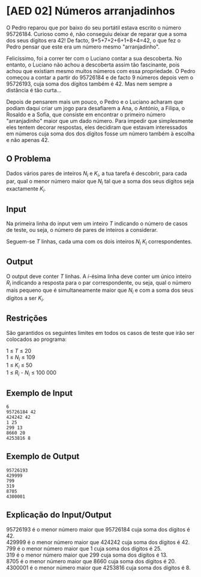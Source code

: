 # [AED 02] Números arranjadinhos

O Pedro reparou que por baixo do seu portátil estava escrito o número 95726184. Curioso como é, não conseguiu deixar de reparar que a soma dos seus dígitos era 42! De facto, 9+5+7+2+6+1+8+4=42, o que fez o Pedro pensar que este era um número mesmo "arranjadinho".

Felicíssimo, foi a correr ter com o Luciano contar a sua descoberta. No entanto, o Luciano não achou a descoberta assim tão fascinante, pois achou que existiam mesmo muitos números com essa propriedade. O Pedro começou a contar a partir do 95726184 e de facto 9 números depois vem o 95726193, cuja soma dos dígitos também é 42. Mas nem sempre a distância é tão curta...

Depois de pensarem mais um pouco, o Pedro e o Luciano acharam que podiam daqui criar um jogo para desafiarem a Ana, o António, a Filipa, o Rosaldo e a Sofia, que consiste em encontrar o primeiro número "arranjadinho" maior que um dado número. Para impedir que simplesmente eles tentem decorar respostas, eles decidiram que estavam interessados em números cuja soma dos dos dígitos fosse um número também à escolha e não apenas 42.

## O Problema

Dados vários pares de inteiros $N_i$ e $K_i$, a tua tarefa é descobrir, para cada par, qual o menor número maior que $N_i$ tal que a soma dos seus dígitos seja exactamente $K_i$.

## Input

Na primeira linha do input vem um inteiro $T$ indicando o número de casos de teste, ou seja, o número de pares de inteiros a considerar.

Seguem-se $T$ linhas, cada uma com os dois inteiros $N_i$ $K_i$ correspondentes.

## Output

O output deve conter $T$ linhas. A $i$-ésima linha deve conter um único inteiro $R_i$ indicando a resposta para o par correspondente, ou seja, qual o número mais pequeno que é simultaneamente maior que $N_i$ e com a soma dos seus dígitos a ser $K_i$.

## Restrições

São garantidos os seguintes limites em todos os casos de teste que irão ser colocados ao programa:

1 ≤ $T$ ≤ 20\
1 ≤ $N_i$ ≤ 109\
1 ≤ $K_i$ ≤ 50\
1 ≤ $R_i$ - $N_i$ ≤ 100 000

## Exemplo de Input

```
6
95726184 42
424242 42
1 25
299 13
8660 20
4253816 8
```

## Exemplo de Output

```
95726193
429999
799
319
8705
4300001
```

## Explicação do Input/Output

95726193 é o menor número maior que 95726184 cuja soma dos dígitos é 42.\
429999 é o menor número maior que 424242 cuja soma dos dígitos é 42.\
799 é o menor número maior que 1 cuja soma dos dígitos é 25.\
319 é o menor número maior que 299 cuja soma dos dígitos é 13.\
8705 é o menor número maior que 8660 cuja soma dos dígitos é 20.\
4300001 é o menor número maior que 4253816 cuja soma dos dígitos é 8.
